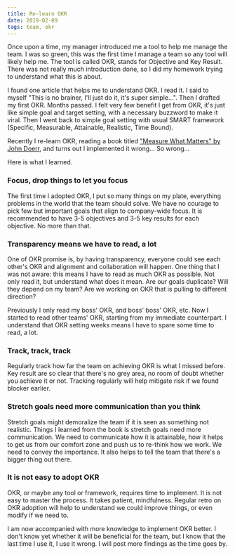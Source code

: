 ```yaml
---
title: Re-learn OKR
date: 2019-02-09
tags: team, okr
---
```


Once upon a time, my manager introduced me a tool to help me manage the team. I was so green, this was the first time I manage a team so any tool will likely help me. The tool is called OKR, stands for Objective and Key Result. There was not really much introduction done, so I did my homework trying to understand what this is about.

I found one article that helps me to understand OKR. I read it. I said to myself "This is no brainer, I'll just do it, it's super simple...". Then I drafted my first OKR. Months passed. I felt very few benefit I get from OKR, it's just like simple goal and target setting, with a necessary buzzword to make it viral. Then I went back to simple goal setting with usual SMART framework (Specific, Measurable, Attainable, Realistic, Time Bound).

Recently I re-learn OKR, reading a book titled ["Measure What Matters" by John Doerr](https://www.goodreads.com/book/show/39286958-measure-what-matters), and turns out I implemented it wrong... So wrong...

Here is what I learned.

### Focus, drop things to let you focus

The first time I adopted OKR, I put so many things on my plate, everything problems in the world that the team should solve. We have no courage to pick few but important goals that align to company-wide focus. It is recommended to have 3-5 objectives and 3-5 key results for each objective. No more than that.

### Transparency means we have to read, a lot

One of OKR promise is, by having transparency, everyone could see each other's OKR and alignment and collaboration will happen. One thing that I was not aware: this means I have to read as much OKR as possible. Not only read it, but understand what does it mean. Are our goals duplicate? Will they depend on my team? Are we working on OKR that is pulling to different direction?

Previously I only read my boss' OKR, and boss' boss' OKR, etc. Now I started to read other teams' OKR, starting from my immediate counterpart. I understand that OKR setting weeks means I have to spare some time to read, a lot.

### Track, track, track

Regularly track how far the team on achieving OKR is what I missed before. Key result are so clear that there's no grey area, no room of doubt whether you achieve it or not. Tracking regularly will help mitigate risk if we found blocker earlier.

### Stretch goals need more communication than you think

Stretch goals might demoralize the team if it is seen as something not realistic. Things I learned from the book is stretch goals need more communication. We need to communicate how it is attainable, how it helps to get us from our comfort zone and push us to re-think how we work. We need to convey the importance. It also helps to tell the team that there's a bigger thing out there.

### It is not easy to adopt OKR

OKR, or maybe any tool or framework, requires time to implement. It is not easy to master the process. It takes patient, mindfulness. Regular retro on OKR adoption will help to understand we could improve things, or even modify if we need to.


I am now accompanied with more knowledge to implement OKR better. I don't know yet whether it will be beneficial for the team, but I know that the last time I use it, I use it wrong. I will post more findings as the time goes by.
